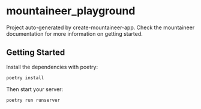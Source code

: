 # mountaineer_playground

Project auto-generated by create-mountaineer-app. Check the mountaineer documentation for more information on getting started.

## Getting Started


Install the dependencies with poetry:

```bash
poetry install
```

Then start your server:

```bash
poetry run runserver
```
